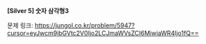 **[Silver 5] 숫자 삼각형3**

문제 링크: https://jungol.co.kr/problem/5947?cursor=eyJwcm9ibGVtc2V0Ijo2LCJmaWVsZCI6MiwiaWR4Ijo1fQ==
